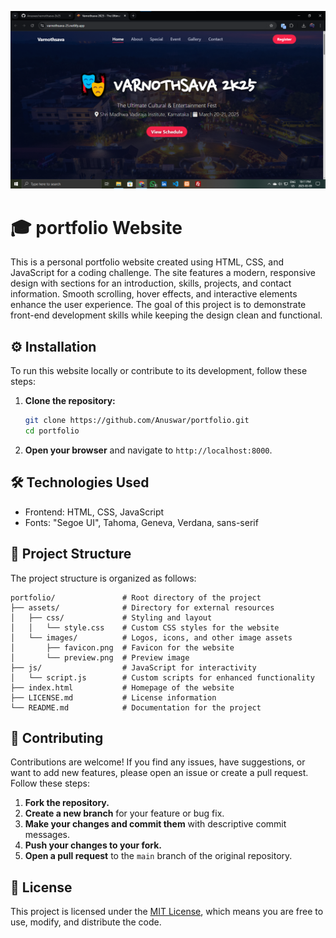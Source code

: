![niramaya-college Website Preview](https://raw.githubusercontent.com/Anuswar/portfolio/main/assets/images/preview.png)

# 🎓 portfolio Website

This is a personal portfolio website created using HTML, CSS, and JavaScript for a coding challenge. The site features a modern, responsive design with sections for an introduction, skills, projects, and contact information. Smooth scrolling, hover effects, and interactive elements enhance the user experience. The goal of this project is to demonstrate front-end development skills while keeping the design clean and functional.

## ⚙️ Installation

To run this website locally or contribute to its development, follow these steps:

1. **Clone the repository:**
    ```bash
    git clone https://github.com/Anuswar/portfolio.git
    cd portfolio
    ```

2. **Open your browser** and navigate to `http://localhost:8000`.

## 🛠️ Technologies Used

- Frontend: HTML, CSS, JavaScript
- Fonts: "Segoe UI", Tahoma, Geneva, Verdana, sans-serif


## 📂 Project Structure

The project structure is organized as follows:

```
portfolio/               # Root directory of the project
├── assets/              # Directory for external resources
│   ├── css/             # Styling and layout
│   │   └── style.css    # Custom CSS styles for the website
│   └── images/          # Logos, icons, and other image assets
│       ├── favicon.png  # Favicon for the website
│       └── preview.png  # Preview image
├── js/                  # JavaScript for interactivity
│   └── script.js        # Custom scripts for enhanced functionality
├── index.html           # Homepage of the website
├── LICENSE.md           # License information
└── README.md            # Documentation for the project
```

## 🤝 Contributing

Contributions are welcome! If you find any issues, have suggestions, or want to add new features, please open an issue or create a pull request. Follow these steps:

1. **Fork the repository.**
2. **Create a new branch** for your feature or bug fix.
3. **Make your changes and commit them** with descriptive commit messages.
4. **Push your changes to your fork.**
5. **Open a pull request** to the `main` branch of the original repository.

## 📄 License

This project is licensed under the [MIT License](LICENSE.md), which means you are free to use, modify, and distribute the code.
